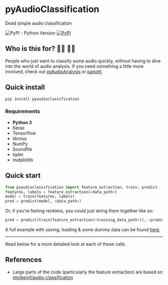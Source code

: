 # pyAudioClassification
Dead simple audio classification

![PyPI - Python Version](https://img.shields.io/badge/python-3.1.0-blue.svg)
[![PyPI](https://img.shields.io/badge/pypi-v0.1.3-blue.svg)](https://pypi.org/project/pyaudioclassification/)
## Who is this for? 👩‍💻 👨‍💻
People who just want to classify some audio quickly, without having to dive into the world of audio analysis.
If you need something a little more involved, check out [pyAudioAnalysis](https://github.com/tyiannak/pyAudioAnalysis) or [panotti](https://github.com/drscotthawley/panotti)

## Quick install
```
pip install pyaudioclassification
```

### Requirements
* __Python 3__
* Keras
* Tensorflow
* librosa
* NumPy
* Soundfile
* tqdm
* matplotlib

## Quick start
```python
from pyaudioclassification import feature_extraction, train, predict
features, labels = feature_extraction(<data_path>)
model = train(features, labels)
pred = predict(model, <data_path>)
```

Or, if you're feeling reckless, you could just string them together like so:
```python
pred = predict(train(feature_extraction(<training_data_path>)), <prediction_data_path>)
```

A full example with saving, loading & some dummy data can be found [here](https://github.com/98mprice/pyAudioClassification/blob/master/example/test.py).

---

Read below for a more detailed look at each of these calls.

## References
* Large parts of the code (particularly the feature extraction) are based on [mtobeiyf/audio-classification](https://github.com/mtobeiyf/audio-classification)
